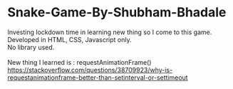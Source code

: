 # Snake-Game-By-Shubham-Bhadale

Investing lockdown time in learning new thing so I come to this game.<br>
Developed in HTML, CSS, Javascript only.<br>
No library used.<br><br>
New thing I learned is : requestAnimationFrame()<br>
https://stackoverflow.com/questions/38709923/why-is-requestanimationframe-better-than-setinterval-or-settimeout
